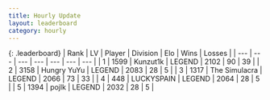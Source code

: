 ```yaml
---
title: Hourly Update
layout: leaderboard
category: hourly
---
```


{: .leaderboard}
| Rank | LV | Player | Division | Elo | Wins | Losses |
| --- | --- | --- | --- | --- | --- | --- |
| <span data-change="0">1</span> | 1599 | <span title="ID: 392407">Kunzut1k</span> | LEGEND | <span data-change="0">2102</span> | <span data-change="0">90</span> | <span data-change="0">39</span> |
| <span data-change="0">2</span> | 3158 | <span title="ID: 164871">Hungry YuYu</span> | LEGEND | <span data-change="0">2083</span> | <span data-change="0">28</span> | <span data-change="0">5</span> |
| <span data-change="0">3</span> | 1317 | <span title="ID: 366840">The Simulacra</span> | LEGEND | <span data-change="0">2066</span> | <span data-change="0">73</span> | <span data-change="0">33</span> |
| <span data-change="0">4</span> | 448 | <span title="ID: 623829">LUCKYSPAIN</span> | LEGEND | <span data-change="0">2064</span> | <span data-change="0">28</span> | <span data-change="0">5</span> |
| <span data-change="1">5</span> | 1394 | <span title="ID: 4783">pojlk</span> | LEGEND | <span data-change="0">2032</span> | <span data-change="0">28</span> | <span data-change="0">5</span> |